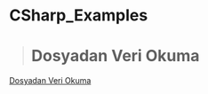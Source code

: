 # CSharp_Examples



> # Dosyadan Veri Okuma

 <a href="https://github.com/edakass/100_Days_Of_Code/blob/main/TwoSum.java">Dosyadan Veri Okuma</a>
    
